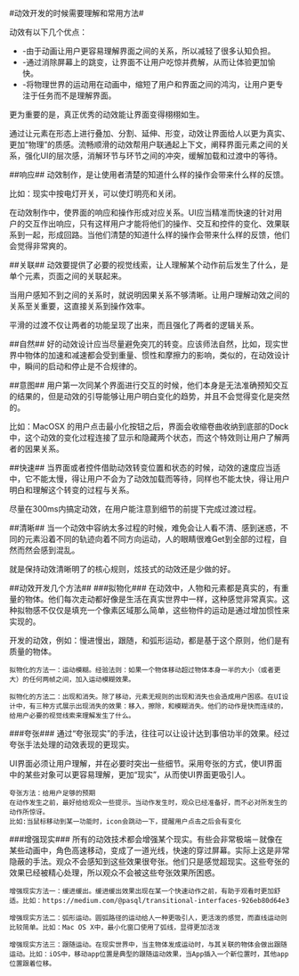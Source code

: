 #动效开发的时候需要理解和常用方法#

动效有以下几个优点：

- -由于动画让用户更容易理解界面之间的关系，所以减轻了很多认知负担。
- -通过消除屏幕上的跳变，让界面不让用户吃惊并费解，从而让体验更加愉快。
- -将物理世界的运动用在动画中，缩短了用户和界面之间的鸿沟，让用户更专注于任务而不是理解界面。

更为重要的是，真正优秀的动效能让界面变得栩栩如生。

通过让元素在形态上进行叠加、分割、延伸、形变，动效让界面给人以更为真实、更加“物理”的质感。流畅顺滑的动效帮用户联通起上下文，阐释界面元素之间的关系，强化UI的层次感，消解环节与环节之间的冲突，缓解加载和过渡中的等待。

##响应##
动效制作，是让使用者清楚的知道什么样的操作会带来什么样的反馈。

比如：现实中按电灯开关，可以使灯明亮和关闭。

在动效制作中，使界面的响应和操作形成对应关系。UI应当精准而快速的针对用户的交互作出响应，只有这样用户才能将他们的操作、交互和控件的变化、效果联系到一起，形成回路。当他们清楚的知道什么样的操作会带来什么样的反馈，他们会觉得非常爽的。

##关联##
动效要提供了必要的视觉线索，让人理解某个动作前后发生了什么，是单个元素，页面之间的关联起来。

当用户感知不到之间的关系时，就说明因果关系不够清晰。让用户理解动效之间的关系至关重要，这直接关系到操作效率。

平滑的过渡不仅让两者的功能呈现了出来，而且强化了两者的逻辑关系。

##自然##
好的动效设计应当尽量避免突兀的转变。应该师法自然，比如，现实世界中物体的加速和减速都会受到重量、惯性和摩擦力的影响，类似的，在动效设计中，瞬间的启动和停止是不合规律的。

##意图##
用户第一次同某个界面进行交互的时候，他们本身是无法准确预知交互的结果的，但是动效的引导能够让用户明白变化的趋势，并且不会觉得变化是突然的。

比如：MacOSX 的用户点击最小化按钮之后，界面会收缩卷曲收纳到底部的Dock中，这个动效的变化过程连接了显示和隐藏两个状态，而这个特效则让用户了解两者的因果关系。

##快速##
当界面或者控件借助动效转变位置和状态的时候，动效的速度应当适中，它不能太慢，得让用户不会为了动效加载而等待，同样也不能太快，得让用户明白和理解这个转变的过程与关系。

尽量在300ms内搞定动效，在用户能注意到细节的前提下完成过渡过程。

##清晰##
当一个动效中容纳太多过程的时候，难免会让人看不清、感到迷惑，不同的元素沿着不同的轨迹向着不同方向运动，人的眼睛很难Get到全部的过程，自然而然会感到混乱。

就是保持动效清晰明了的核心规则，炫技式的动效还是少做的好。

##动效开发几个方法##
###拟物化###
在动效中，人物和元素都是真实的，有重量的物体。他们每次走动都好像是生活在真实世界中一样，这种感觉非常真实。这种拟物感不仅仅是填充一个像素区域那么简单，这些物件的运动是通过增加惯性来实现的。

开发的动效，例如：慢进慢出，跟随，和弧形运动，都是基于这个原则，他们是有质量的物体。

    拟物化的方法一：运动模糊。经验法则：如果一个物体移动超过物体本身一半的大小（或者更大）的任何两帧之间，加入运动模糊效果。
    
    拟物化的方法二：出现和消失。除了移动，元素无规则的出现和消失也会造成用户困惑。在UI设计中，有三种方式展示出现消失的效果：移入，擦除，和模糊消失。他们的动作是快而连续的，给用户必要的视觉线索来理解发生了什么。

###夸张###
通过“夸张现实”的手法，往往可以让设计达到事倍功半的效果。经过夸张手法处理的动效表现的更现实。

UI界面必须让用户理解，并在必要时突出一些细节。采用夸张的方式，使UI界面中的某些对象可以更容易理解，更加“现实”，从而使UI界面更吸引人。

    夸张方法：给用户足够的预期
    在动作发生之前，最好给给观众一些提示。当动作发生时，观众已经准备好，而不必对所发生的动作所惊讶。
    比如:当鼠标移动到某一功能时，icon会跳动一下，提醒用户点击之后会有变化

###增强现实###
所有的动效技术都会增强某个现实。有些会非常极端－就像在某些动画中，角色高速移动，变成了一道光线，快速的穿过屏幕。实际上这是非常隐蔽的手法。观众不会感知到这些效果很夸张。他们只是感觉超现实。这些夸张的效果已经被精心处理，所以观众不会被这些夸张效果所困惑。

    增强现实方法一：缓进缓出。缓进缓出效果出现在某一个快速动作之前，有助于观看时更加舒适。比如：https://medium.com/@pasql/transitional-interfaces-926eb80d64e3
    
    增强现实方法二：弧形运动。圆弧路径的运动给人一种更吸引人，更活泼的感觉，而直线运动则比较简单。比如：Mac OS X中，最小化窗口使用了弧线，显得更加活泼
    
    增强现实方法三：跟随运动。在现实世界中，当主物体发成运动时，与其关联的物体会做出跟随运动。比如：iOS中，移动app位置是典型的跟随运动效果，当App插入一个新位置时，其他app位置跟着位移。